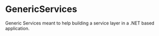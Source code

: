 GenericServices
===============

Generic Services meant to help building a service layer in a .NET based application. 
